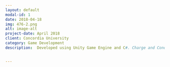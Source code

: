 ```yaml
---
layout: default
modal-id: 1
date: 2018-04-18
img: 476-2.png
alt: image-alt
project-date: April 2018
client: Concordia University
category: Game Development
description:  Developed using Unity Game Engine and C#. Charge and Conquest 2 is an overhead 3d shooter where the objective is to capture all nine of the capture points for your team while defending against the enemy team.


---
```

